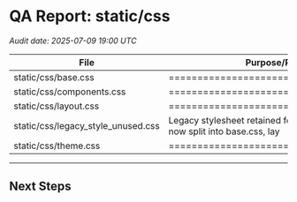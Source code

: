 # QA Report: static/css
_Audit date: 2025-07-09 19:00 UTC_

| File | Purpose/Role | Status | Issues |
|------|--------------|--------|--------|
| static/css/base.css | ============================== | ✅ | - |
| static/css/components.css | ============================== | ✅ | - |
| static/css/layout.css | ============================== | ✅ | - |
| static/css/legacy_style_unused.css | Legacy stylesheet retained for reference. All rules now split into base.css, lay | ✅ | - |
| static/css/theme.css | ===================================== | ✅ | - |

---
## Next Steps

